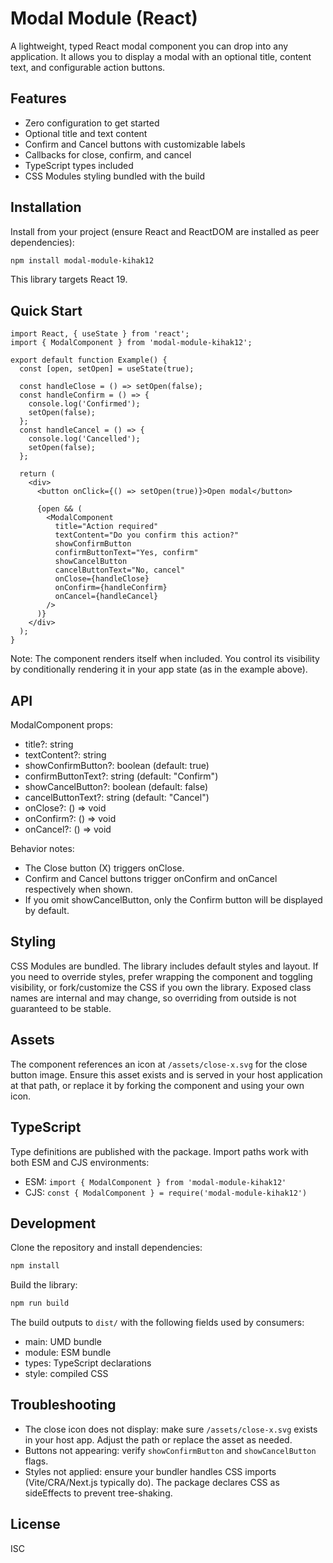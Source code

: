 # Modal Module (React)

A lightweight, typed React modal component you can drop into any application. It allows you to display a modal with an optional title, content text, and configurable action buttons.

## Features
- Zero configuration to get started
- Optional title and text content
- Confirm and Cancel buttons with customizable labels
- Callbacks for close, confirm, and cancel
- TypeScript types included
- CSS Modules styling bundled with the build

## Installation

Install from your project (ensure React and ReactDOM are installed as peer dependencies):

```bash
npm install modal-module-kihak12
```

This library targets React 19.

## Quick Start

```tsx
import React, { useState } from 'react';
import { ModalComponent } from 'modal-module-kihak12';

export default function Example() {
  const [open, setOpen] = useState(true);

  const handleClose = () => setOpen(false);
  const handleConfirm = () => {
    console.log('Confirmed');
    setOpen(false);
  };
  const handleCancel = () => {
    console.log('Cancelled');
    setOpen(false);
  };

  return (
    <div>
      <button onClick={() => setOpen(true)}>Open modal</button>

      {open && (
        <ModalComponent
          title="Action required"
          textContent="Do you confirm this action?"
          showConfirmButton
          confirmButtonText="Yes, confirm"
          showCancelButton
          cancelButtonText="No, cancel"
          onClose={handleClose}
          onConfirm={handleConfirm}
          onCancel={handleCancel}
        />
      )}
    </div>
  );
}
```

Note: The component renders itself when included. You control its visibility by conditionally rendering it in your app state (as in the example above).

## API

ModalComponent props:
- title?: string
- textContent?: string
- showConfirmButton?: boolean (default: true)
- confirmButtonText?: string (default: "Confirm")
- showCancelButton?: boolean (default: false)
- cancelButtonText?: string (default: "Cancel")
- onClose?: () => void
- onConfirm?: () => void
- onCancel?: () => void

Behavior notes:
- The Close button (X) triggers onClose.
- Confirm and Cancel buttons trigger onConfirm and onCancel respectively when shown.
- If you omit showCancelButton, only the Confirm button will be displayed by default.

## Styling

CSS Modules are bundled. The library includes default styles and layout. If you need to override styles, prefer wrapping the component and toggling visibility, or fork/customize the CSS if you own the library. Exposed class names are internal and may change, so overriding from outside is not guaranteed to be stable.

## Assets

The component references an icon at `/assets/close-x.svg` for the close button image. Ensure this asset exists and is served in your host application at that path, or replace it by forking the component and using your own icon.

## TypeScript

Type definitions are published with the package. Import paths work with both ESM and CJS environments:
- ESM: `import { ModalComponent } from 'modal-module-kihak12'`
- CJS: `const { ModalComponent } = require('modal-module-kihak12')`

## Development

Clone the repository and install dependencies:

```bash
npm install
```

Build the library:

```bash
npm run build
```

The build outputs to `dist/` with the following fields used by consumers:
- main: UMD bundle
- module: ESM bundle
- types: TypeScript declarations
- style: compiled CSS

## Troubleshooting
- The close icon does not display: make sure `/assets/close-x.svg` exists in your host app. Adjust the path or replace the asset as needed.
- Buttons not appearing: verify `showConfirmButton` and `showCancelButton` flags.
- Styles not applied: ensure your bundler handles CSS imports (Vite/CRA/Next.js typically do). The package declares CSS as sideEffects to prevent tree-shaking.

## License
ISC

